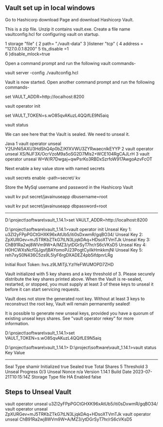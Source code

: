 Vault set up in local windows
-------------------------------
Go to Hashicorp download Page and download Hashicorp Vault.

This is a zip file. Unzip it contains vault.exe. Create a file name vaultconfig.hcl for configuring vault on startup.


1
storage "file" {
2
    path= "./vault-data"
3
}listener "tcp" {
4
  address = "127.0.0.1:8200"
5
  tls_disable =1        
6
}disable_mlock=true




Open a command prompt and run the following vault commands-

vault server -config ./vaultconfig.hcl

Vault is now started. Open another command prompt and run the following commands-

set VAULT_ADDR=http://localhost:8200

vault operator init

set VAULT_TOKEN=s.wO85qvAKuzL4QQifLE9N5aiq

vault status

We can see here that the Vault is sealed. We need to unseal it.

Java
1
vault operator unseal Y2fJhNi5AXU3HdShQ4p0bZ/KfXVWU3ZYRwaecnlkEYYP
2
vault operator unseal XS/NJF3X/OcrVzoM9a5oSG2D7Mls2+WCE104RgCAJLrH
3
vault operator unseal W+W/R7Dwgaj+qwPsrKo3RBDxSzrfoW917AwgoAzvFcOT



Next enable a key value store with named secrets

vault secrets enable -path=secret/ kv

Store the MySql username and password in the Hashicorp Vault

vault kv put secret/javainuseapp dbusername=root

vault kv put secret/javainuseapp dbpassword=root



----------------------------------------------------------------



D:\project\software\vault_1.14.1>set VAULT_ADDR=http://localhost:8200

D:\project\software\vault_1.14.1>vault operator init
Unseal Key 1: u3ZI2yFPpPGCtGHXK96xAtUb5/iti0sDxwmR/gqBO34/
Unseal Key 2: ZpXURGev+mJ5TRKbZTkG7tLN3LjqkDAq+HDsoXTVmTJk
Unseal Key 3: ChB91Ra2wj8WVm9W+A/MZ3/ytDGrSyT7hr/rS6cVKsD5
Unseal Key 4: H0HCWXsNcfGjJgsfjBAYomoPJ23PogtCyiIkHmkkmjNl
Unseal Key 5: reh7xyS0N436C5zs9L5lyF6rgDXADEZ4pb5ifdpnrLRg

Initial Root Token: hvs.z9LMlTjLYzIYeFWUMOPD7ZHD

Vault initialized with 5 key shares and a key threshold of 3. Please securely
distribute the key shares printed above. When the Vault is re-sealed,
restarted, or stopped, you must supply at least 3 of these keys to unseal it
before it can start servicing requests.

Vault does not store the generated root key. Without at least 3 keys to
reconstruct the root key, Vault will remain permanently sealed!

It is possible to generate new unseal keys, provided you have a quorum of
existing unseal keys shares. See "vault operator rekey" for more information.

D:\project\software\vault_1.14.1>set VAULT_TOKEN=s.wO85qvAKuzL4QQifLE9N5aiq

D:\project\software\vault_1.14.1>
D:\project\software\vault_1.14.1>vault status
Key                Value
---                -----
Seal Type          shamir
Initialized        true
Sealed             true
Total Shares       5
Threshold          3
Unseal Progress    0/3
Unseal Nonce       n/a
Version            1.14.1
Build Date         2023-07-21T10:15:14Z
Storage Type       file
HA Enabled         false

Steps to Unseal Vault 
-------------------------------

vault operator unseal u3ZI2yFPpPGCtGHXK96xAtUb5/iti0sDxwmR/gqBO34/
vault operator unseal ZpXURGev+mJ5TRKbZTkG7tLN3LjqkDAq+HDsoXTVmTJk
vault operator unseal ChB91Ra2wj8WVm9W+A/MZ3/ytDGrSyT7hr/rS6cVKsD5

